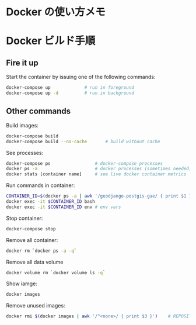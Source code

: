 Docker の使い方メモ
=================


# Docker ビルド手順

## Fire it up
Start the container by issuing one of the following commands:
```bash
docker-compose up             # run in foreground
docker-compose up -d          # run in background
```

## Other commands
Build images:
```bash
docker-compose build
docker-compose build --no-cache       # build without cache
```

See processes:
```bash
docker-compose ps                 # docker-compose processes
docker ps -a                      # docker processes (sometimes needed)
docker stats [container name]     # see live docker container metrics
```

Run commands in container:
```bash
CONTAINER_ID=$(docker ps -a | awk '/geodjango-postgis-gae/ { print $1 }')
docker exec -it $CONTAINER_ID bash
docker exec -it $CONTAINER_ID env # env vars
```

Stop container:
```bash
docker-compose stop
```

Remove all container:
```bash
docker rm `docker ps -a -q`
```

Remove all data volume
```bash
docker volume rm `docker volume ls -q`
```

Show iamge:
```bash
docker images
```

Remove unused images:
```bash
docker rmi $(docker images | awk '/^<none>/ { print $3 }')    # REPOSITORY が <none> のimageを削除
```
